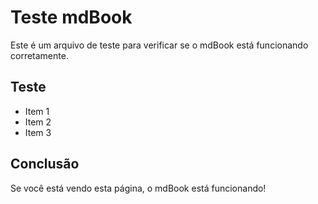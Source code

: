 # Teste mdBook

Este é um arquivo de teste para verificar se o mdBook está funcionando corretamente.

## Teste

- Item 1
- Item 2
- Item 3

## Conclusão

Se você está vendo esta página, o mdBook está funcionando! 